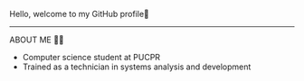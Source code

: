  Hello, welcome to my GitHub profile👋
 <hr> </hr>

 ABOUT ME 👨‍🎓
 - Computer science student at PUCPR
 - Trained as a technician in systems analysis and development

